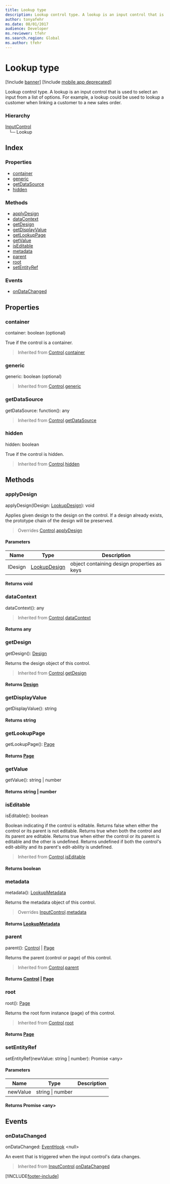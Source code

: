 ```yaml
---
title: Lookup type
description: Lookup control type. A lookup is an input control that is used to select an input from a list of options.
author: tonyafehr
ms.date: 08/01/2017
audience: Developer
ms.reviewer: tfehr
ms.search.region: Global
ms.author: tfehr
---
```


# Lookup type

[!include [banner](../../../../includes/banner.md)]
[!include [mobile app deprecated](../../../../includes/mobile-app-deprecation-banner.md)]

Lookup control type. A lookup is an input control that is used to select an input from a list of options.
For example, a lookup could be used to lookup a customer when linking a customer to a new sales order.

### Hierarchy

[InputControl](view-model-control-basecontrol-iinputcontrol-iinputcontrol.md) <br>&nbsp;&nbsp;&nbsp;└─ Lookup <br>

## Index

### Properties

* [container](view-model-control-lookup-ilookup-ilookup.md#container)
* [generic](view-model-control-lookup-ilookup-ilookup.md#generic)
* [getDataSource](view-model-control-lookup-ilookup-ilookup.md#getdatasource)
* [hidden](view-model-control-lookup-ilookup-ilookup.md#hidden)

### Methods

* [applyDesign](view-model-control-lookup-ilookup-ilookup.md#applydesign)
* [dataContext](view-model-control-lookup-ilookup-ilookup.md#datacontext)
* [getDesign](view-model-control-lookup-ilookup-ilookup.md#getdesign)
* [getDisplayValue](view-model-control-lookup-ilookup-ilookup.md#getdisplayvalue)
* [getLookupPage](view-model-control-lookup-ilookup-ilookup.md#getlookuppage)
* [getValue](view-model-control-lookup-ilookup-ilookup.md#getvalue)
* [isEditable](view-model-control-lookup-ilookup-ilookup.md#iseditable)
* [metadata](view-model-control-lookup-ilookup-ilookup.md#metadata)
* [parent](view-model-control-lookup-ilookup-ilookup.md#parent)
* [root](view-model-control-lookup-ilookup-ilookup.md#root)
* [setEntityRef](view-model-control-lookup-ilookup-ilookup.md#setentityref)

### Events

* [onDataChanged](view-model-control-lookup-ilookup-ilookup.md#ondatachanged)

## Properties

### container

container: boolean (optional) 

True if the control is a container.

> Inherited from [Control](view-model-control-basecontrol-icontrol-icontrol.md).[container](view-model-control-basecontrol-icontrol-icontrol.md#container)


### generic

generic: boolean (optional) 



> Inherited from [Control](view-model-control-basecontrol-icontrol-icontrol.md).[generic](view-model-control-basecontrol-icontrol-icontrol.md#generic)


### getDataSource

getDataSource: function(): any



> Inherited from [Control](view-model-control-basecontrol-icontrol-icontrol.md).[getDataSource](view-model-control-basecontrol-icontrol-icontrol.md#getdatasource)


### hidden

hidden: boolean

True if the control is hidden.

> Inherited from [Control](view-model-control-basecontrol-icontrol-icontrol.md).[hidden](view-model-control-basecontrol-icontrol-icontrol.md#hidden)


## Methods

### applyDesign


applyDesign(IDesign: [LookupDesign](view-model-control-lookup-ilookup-ilookupdesign.md)): void

Applies given design to the design on the control.
If a design already exists, the prototype chain of the design will be preserved.

> Overrides [Control](view-model-control-basecontrol-icontrol-icontrol.md).[applyDesign](view-model-control-basecontrol-icontrol-icontrol.md#applydesign)


#### Parameters

| Name | Type | Description |
| ---- | ---- | ----------- |
| IDesign|[LookupDesign](view-model-control-lookup-ilookup-ilookupdesign.md)|object containing design properties as keys|

#### Returns void

### dataContext


dataContext(): any



> Inherited from [Control](view-model-control-basecontrol-icontrol-icontrol.md).[dataContext](view-model-control-basecontrol-icontrol-icontrol.md#datacontext)

#### Returns any

### getDesign


getDesign(): [Design](view-model-ipage-idesign.md)

Returns the design object of this control.

> Inherited from [Control](view-model-control-basecontrol-icontrol-icontrol.md).[getDesign](view-model-control-basecontrol-icontrol-icontrol.md#getdesign)

#### Returns [Design](view-model-ipage-idesign.md)



### getDisplayValue


getDisplayValue(): string



#### Returns string

### getLookupPage


getLookupPage(): [Page](view-model-ipage-ipage.md)



#### Returns [Page](view-model-ipage-ipage.md)

### getValue


getValue(): string &#124; number



#### Returns string &#124; number

### isEditable


isEditable(): boolean

Boolean indicating if the control is editable.
Returns false when either the control or its parent is not editable.
Returns true when both the control and its parent are editable.
Returns true when either the control or its parent is editable and the other is undefined.
Returns undefined if both the control's edit-ability and its parent's edit-ability is undefined.

> Inherited from [Control](view-model-control-basecontrol-icontrol-icontrol.md).[isEditable](view-model-control-basecontrol-icontrol-icontrol.md#iseditable)

#### Returns boolean



### metadata


metadata(): [LookupMetadata](view-model-control-lookup-ilookup-ilookupmetadata.md)

Returns the metadata object of this control.

> Overrides [InputControl](view-model-control-basecontrol-iinputcontrol-iinputcontrol.md).[metadata](view-model-control-basecontrol-iinputcontrol-iinputcontrol.md#metadata)

#### Returns [LookupMetadata](view-model-control-lookup-ilookup-ilookupmetadata.md)



### parent


parent(): [Control](view-model-control-basecontrol-icontrol-icontrol.md) &#124; [Page](view-model-ipage-ipage.md)

Returns the parent (control or page) of this control.

> Inherited from [Control](view-model-control-basecontrol-icontrol-icontrol.md).[parent](view-model-control-basecontrol-icontrol-icontrol.md#parent)

#### Returns [Control](view-model-control-basecontrol-icontrol-icontrol.md) &#124; [Page](view-model-ipage-ipage.md)



### root


root(): [Page](view-model-ipage-ipage.md)

Returns the root form instance (page) of this control.

> Inherited from [Control](view-model-control-basecontrol-icontrol-icontrol.md).[root](view-model-control-basecontrol-icontrol-icontrol.md#root)

#### Returns [Page](view-model-ipage-ipage.md)



### setEntityRef


setEntityRef(newValue: string &#124; number): Promise &lt;any&gt;




#### Parameters

| Name | Type | Description |
| ---- | ---- | ----------- |
| newValue|string &#124; number||

#### Returns Promise &lt;any&gt;

## Events

### onDataChanged

onDataChanged: [EventHook](event-ievent-ieventhook.md) &lt;null&gt;

An event that is triggered when the input control's data changes.

> Inherited from [InputControl](view-model-control-basecontrol-iinputcontrol-iinputcontrol.md).[onDataChanged](view-model-control-basecontrol-iinputcontrol-iinputcontrol.md#ondatachanged)




[!INCLUDE[footer-include](../../../../../../includes/footer-banner.md)]

